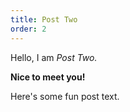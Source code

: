 ```yaml
---
title: Post Two
order: 2
---
```


Hello, I am _Post Two._

**Nice to meet you!**

Here's some fun post text.
